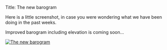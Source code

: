 Title: The new barogram

Here is a little screenshot, in case you were wondering what we have been doing in the past weeks.

Improved barogram including elevation is coming soon...

[![The new barogram]({filename}/images/new-barogram-2.jpg)]({filename}/images/new-barogram-2.jpg)
